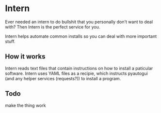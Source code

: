 # Intern

Ever needed an intern to do bullshit that you personally don't want to deal with? Then Intern is the perfect service for you.

Intern helps automate common installs so you can deal with more important stuff.

## How it works

Intern reads text files that contain instructions on how to install a paticular software. Intern uses YAML files as a recipie, which instructs pyautogui (and any helper services (requests?)) to install a program.

## Todo

make the thing work